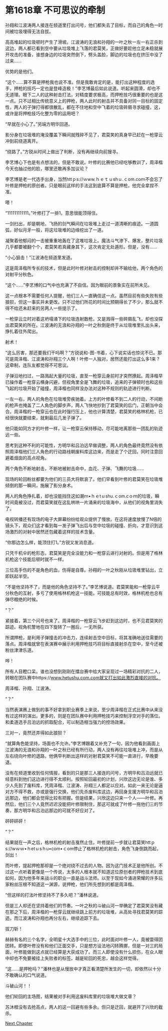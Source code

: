 # 第1618章 不可思议的牵制

孙翔和江波涛两人接连在频道里打出问号，他们都失去了目标，而自己的角色一时间被垃圾埋得无法自拔。

高高堆起的垃圾顿时产生了滑坡。江波涛的无浪和孙翔的一叶之秋一左一右正杀到这边，两人都已看到空中要从垃圾堆上飞落的君莫笑，正做好要趁他立足未稳就展开攻击的准备，谁想身边的垃圾突然倒下，劈头盖脸，脚边的垃圾也在挤压中没了过来……

优势的是他们。

“这个……算不算是押枪我也说不准。但是我敢肯定的是，能打出这种程度的选手，押枪的技巧一定也是登峰造极！”李艺博最后如此说道。听起来圆滑，却也不无道理。眼下二人的这种射击打法，对精度要求极高，而押枪技巧很重要的也是这一点。只不过相比传统意义上的押枪，两人此时的射击并不具备对同一目标的固定性，两人的子弹打得都很散乱，都在不住地和空中飞着的垃圾碎屑寻求碰撞，这，或许是将押枪技巧化整为零的运用吧？

“早就在小心了。”另端方明华回道。

影分身在垃圾堆的淹没覆盖下瞬间就残碎不见了，君莫笑的真身早已赶在一枪穿云冲到前绕道离开。

“绕路了。”方锐从时间上做出了判断，没有再继续向前搜寻。

李艺博心下也是有点想法的，但是不敢说。叶修的比赛他已经吃够教训了，周泽楷今天也抽过他的脸，哪里还敢再多加议论？

李艺博是老一代选手出身，当然httｐs://ｗww.ｈｅｔｕshｕ.ｃom.coｍ不会忘了叶修是押枪的原创者。只是眼前这样的手法这到底算不算是押枪，他完全拿捏不准。

嗒！

“111111111111。”叶修打了一排1，意思很能顶得住。

一剑扫出，却是朝地，飞扬的剑气瞬间在垃圾堆上走过一道清晰的痕迹。一道圆弧，好似月牙一般，将这垃圾堆的边缘挖出了一道。

凝聚着他郁闷的一击被重重地轰在了这堆垃圾上。魔法斗气渗下、爆发，整片垃圾几乎都要被翻个个，君莫笑若真藏身其下，这次肯定无处遁形。但是，没有……

“小心狙击！”江波涛在频道里发道。

这是周泽楷所专长的技术，但是此时叶修对射击的控制却并不输给他，两个角色的对射平分秋色。

“这个……”李艺博的口气中也充满了不自信。因为眼前的景象实在前所未见。

这一点根本不需要任何人提醒，他们三人一直确信这一点。虽然目前有些失败有些狼狈，但这一事实并未更改。只不过他们所花的时间比预期得长了不少，那么就不得不给还未赶来的另两人一些提示了。

一枪穿云立时对着这坍塌涌下的垃圾连射数枪，又是溅得一些碎屑乱飞，却也没探出君莫笑的所在。江波涛的无浪和孙翔的一叶之秋倒是终于从垃圾堆里扎出头来，挣扎着往外爬出。

射术！

“这么厉害，那还要我们干吗啊？”方锐说和-图-书着，心下说实话也惊诧不已。那可是周泽楷、江波涛和孙翔三个人啊！叶修一人独对，居然还能打出这么多1来？这牵制，连队友都觉得不可思议。

子弹沿地扫过，一路溅起大量的垃圾，直至一枪穿云身前时才突然撩起。周泽楷早已操作着一枪穿云横身闪避，但视角里全是飞舞的垃圾，追来的子弹顿时也和这些飞起的垃圾开始了碰撞，周泽楷也同样没办法对这种不规则的轨迹进行判断。

一左一右，两人的角色在垃圾堆旁疾驰着。上方的叶修看不到二人的行动，不间断的枪声也掩盖了二人角色的脚步声，两人飞快地抄到了君莫笑的后门，正朝当中会合。周泽楷的一枪穿云也在此时强行压上，他也计算清楚，君莫笑的格林机枪，已经很快就要结束，就剩最后几发子弹了。

他只能如同方才的叶修一样，让一枪穿云保持移动，尽可能地离那些一团乱的轨迹远一些。

思考到这种不利的可能性，方明华和吕泊远早做调整，两人的角色最终竟然没有依照周泽楷他们三人角色的行动路线朝废料库这边来，而是走了个迂回，同时注意回避着烟囱的高点视角。

两个角色不断地射击，不断地被射击命中，血花、子弹、飞舞的垃圾……

现场的轮回粉丝都要为他们的三员大将默哀了。他们早看到叶修的君莫笑在垃圾堆倾倒的那一瞬间，施展了影分身术。

两人的角色挣扎着，却也没能挡住这如潮ｍ•ｈｅtｕshu.ｃom.cｏｍ的垃圾，瞬时间竟被没过，而君莫笑就在这乱哄哄一片涌来的垃圾海中，从他们的视角里消失了。

电视转播还有现场的电子大屏幕纷纷给观众提供了慢放。在这将速度放慢了N倍的镜头下，观众们这才看到每一发子弹飞出后与空中垃圾的碰撞、折向，才意识到这场激烈的对射中居然还包藏着这样的技术含量。

“你那边怎么样，能顶住打1。”方锐又发消息道。

只凭千机伞的枪形态，君莫笑是完全没能力和一枪穿云进行对射的。但是用了格林机枪这个技能后顿时就不一样。

三位高手伤的不是角色的血，伤得是自尊。孙翔的一叶之秋刚从垃圾堆里钻出，立即跃起半空。

“不是他坚持不了，而是他的角色坚持不了。”李艺博说道。君莫笑能和一枪穿云平分秋色的互射，多亏了使用格林机枪这一技能。可技能总有时效，格林机枪也总有弹尽粮绝的时候。

“？”

紧接着，第三个问号也来了。周泽楷的一枪穿云飞步赶到这边时，也不见君莫笑的踪迹。视角机警地在四下旋转了一圈后，一无所获。

所谓押枪，是利用子弹撞击的冲击力，连续射击空中目标，将其准确地送往需要的落点。周泽楷就曾在表演赛中展示利用押枪技巧将目标直接射杀在空中，至今还被粉丝津津乐道。

哗！

所有人目瞪口呆。谁也没想到刚刚在擂台赛中给大家呈现过一场精彩对抗的二人，转眼在团队赛中https://www.hetushu.com.com就又打出如此激烈直接的对抗。

周泽楷、孙翔、江波涛。

“？”

当然表演赛上做到的事不好拿到职业赛季上来说，至少周泽楷在正式比赛中从来没有过这样的演出。更多的，则是在团队赛中利用押枪技巧来控制浮空对手的落位。和柔道选手吕泊远的抓取配合，可以制造相当强力的控场效果。

三对一，竟然还弄得如此狼狈？

“就算角色能坚持，场面也不允许。”李艺博跟着又补充了一句，因为他看到画面上江波涛的无浪和孙翔的一叶之秋已经有所行动，两人没有再往垃圾堆上冲，而是从左右绕向叶修的退路，他俩早判断出这样的对射君莫笑不可能一直进行，早晚要退。

没有在频道里收到任何情报，看到的只是那三人接连的问号，方明华和吕泊远就已经意料到他们这边进行得不太顺利。按照轮回最初的计划，兴欣这边无论是谁、多少人先到了废料库，凭周泽楷、江波涛、孙翔三人都足以应对。如此一来无论是逼对方不得不救，亦或是强行交换，他们先杀废料库这边，再回身支援方明华和吕泊远那边，他们都会觉得比较有把握。但是结果，兴欣这边只来一个人——叶修。再然后，他们三个人竟然迟迟没能把叶修限制住，那这可就成了叶修一拖他们三的节奏，那方明华和吕泊远那边的可就不好应对了。

砰砰砰砰！

“？”

结果就在一声之后，格林机枪的射击戛然止住。叶修提前一步就让君莫笑httｐs://wｗｗ•ｈetｕsｈu•com•ｃom停止了格林机枪的射击，角色飞身倒跳而起，剑出！

而叶修，提起押枪那却是一个绝对绕不过去的人物。因为这门技术正是他所创。不过这一点听着更像是一个传说，太多的人根本就不知道这位原创者的押枪技术到底如何，因为他多年来战斗的职业一直是战斗法师。以至于现如今涌进荣耀的许多玩家粉丝压根不知道这一渊源，说押枪，他们所先想到的都是周泽楷。

“但这样的打法叶修坚持不了多久吧？”潘林说道。

但是三人却还在坚持着他们的节奏。一叶之秋的斗破山河一举确定了君莫笑没有藏在那之下后，周泽楷的一枪穿云就继续跳上前方的垃圾堆，从高处寻找君莫笑的踪迹。而江波涛和孙翔也再分左右，继续追踪下去。

拔刀斩！

赫赫有名的三个名字，全明星十大选手中的三位，此时面对叶修一人，竟被耍得团团转。即便叶修没有和他们正面交手，只是想方设法地闪转腾挪，但是一对三的局面，叶修能做到这点就已经算是大获成功了。而三人即使没有什么损伤，在众人眼中却也不免要被挂上失败者的标签。越是轮回的死忠，越会这样觉得。

“这……是押枪吗？”潘林也是从慢放中才真正看清楚所发生的一切，却依然以十分不敢确认的口气说道。

斗破山河！！

他们轮回的主场图，结果被对手利用这废料库里的垃圾堆大做文章？

苏沐橙没有去抢高点，两人的这一回避有些多余。但只是迂回，就避开了兴欣的截杀。



[Next Chapter](%E7%AC%AC1619%E7%AB%A0%20%E5%8D%83%E8%BD%BD%E9%9A%BE%E9%80%A2%E7%9A%84%E6%9C%BA%E4%BC%9A.md)